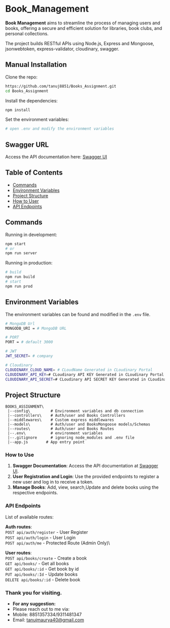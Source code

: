 # Book_Management 

**Book Management** aims to streamline the process of managing users and books, offering a secure and efficient solution for libraries, book clubs, and personal collections.

The project builds RESTful APIs using Node.js, Express and Mongoose, jsonwebtoken,  express-validator, cloudinary, swagger.



## Manual Installation

Clone the repo:

```bash
https://github.com/tanuj8851/Books_Assignment.git
cd Books_Assignment
```

Install the dependencies:

```bash
npm install
```

Set the environment variables:

```bash
# open .env and modify the environment variables
```



## Swagger URL
Access the API documentation here: [Swagger UI](http://books-assignment.onrender.com/api-docs/#/)


## Table of Contents

- [Commands](#commands)
- [Environment Variables](#environment-variables)
- [Project Structure](#project-structure)
- [How to User](#How-to-use)
- [API Endpoints](#api-endpoints)

## Commands

Running in development:

```bash
npm start
# or
npm run server
```

Running in production:

```bash
# build
npm run build
# start
npm run prod
```

## Environment Variables

The environment variables can be found and modified in the `.env` file.

```bash
# MongoDB Url
MONGODB_URI = # MongoDB URL

# PORT
PORT = # default 3000

# JWT
JWT_SECRET= # company

# Cloudinary
CLOUDINARY_CLOUD_NAME= # CLoudName Generated in CLoudinary Portal
CLOUDINARY_API_KEY=# CLoudinary API KEY Generated in CLoudinary Portal
CLOUDINARY_API_SECRET=# CLoudinary API SECRET KEY Generated in CLoudinary Portal
```

## Project Structure

```
BOOKS_ASSIGNMENT\ 
 |--config\         # Environment variables and db connection
 |--controllers\    # Auth/user and Books Controllers
 |--middlewares\    # Custom express middlewares
 |--models\         # Auth/user and BooksMongoose models/Schemas
 |--routes\         # Auth/user and Books Routes
 |--.env\           # environment variables
 |--.gitignore      # ignoring node_modules and .env file 
 |--app.js        # App entry point
```

### How to Use
1. **Swagger Documentation**: Access the API documentation at [Swagger UI](http:/books-assignment.onrender.com/api-docs/#/).
2. **User Registration and Login**: Use the provided endpoints to register a new user and log in to receive a token.
3. **Manage Books**: Add, view, search,Update and delete books using the respective endpoints.

### API Endpoints

List of available routes:

**Auth routes**:\
`POST api/auth/register` - User Register\
`POST api/auth/login` - User Login\
`POST api/auth/me` - Protected Route (Admin Only)\

**User routes**:\
`POST api/books/create` - Create a book\
`GET api/books/` - Get all books\
`GET api/books/:id` - Get book by id\
`PUT api/books/:Id` - Update books\
`DELETE api/books/:id` - Delete book 



### Thank you for visiting. 
- **For any suggestion:** 
- Please reach out to me via:
- Mobile: 8851357334/9311481347
- Email: tanujmaurya40@gmail.com
